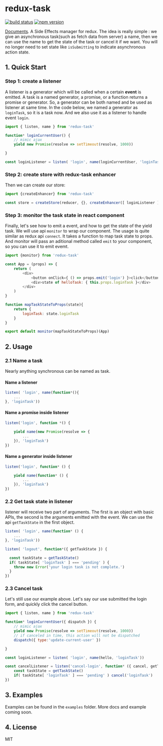 # redux-task


[![build status](https://img.shields.io/travis/sskyy/redux-task/master.svg?style=flat-square)](https://travis-ci.org/sskyy/redux-task)
[![npm version](https://img.shields.io/npm/v/redux-task.svg?style=flat-square)](https://www.npmjs.com/package/redux-task)

[Documents](http://sskyy.github.io/redux-task).
A Side Effects manager for redux. The idea is really simple : we give an asynchronous task(such as fetch data from server) a name, then we can use the name to get the state of the task or cancel it if we want. You will no longer need to set state like `isSubmitting` to indicate asynchronous action state.


## 1. Quick Start

### Step 1: create a listener

A listener is a generator which will be called when a certain **event** is emitted. A task is a named generator, a promise, or a function returns a promise or generator. So, a generator can be both named and be used as listener at same time. In the code below, we named a generator as `loginTask`, so it is a task now. And we also use it as a listener to handle event `login`.


```javascript
import { listen, name } from 'redux-task'

function* loginCurrentUser() {
	// mimic ajax
	yield new Promise(resolve => setTimeout(resolve, 1000))

}

const loginListener = listen( 'login', name(loginCurrentUser, 'loginTask'))

```

### Step 2: create store with redux-task enhancer

Then we can create our store:

```javascript
import {createEnhancer} from 'redux-task'

const store = createStore(reducer, {}, createEnhancer([ loginListener ]));
```
  

### Step 3: monitor the task state in react component

Finally, let's see how to emit a event, and how to get the state of the yield task. We will use api `monitor` to wrap our component. The usage is quite similar as redux api `connect`. It takes a function to map task state to props. And monitor will pass an aditional method called `emit` to your component, so you can use it to emit evemt.

```javascript
import {monitor} from 'redux-task'

const App = (props) => {
	return (
		<div>
			<button onClick={ () => props.emit('login') }>click</button>
			<div>state of helloTask: { this.props.loginTask }</div>
		</div>
	)
}

function mapTaskStateToProps(state){
	return {
		loginTask: state.loginTask
	}
}

export default monitor(mapTaskStateToProps)(App)
```

## 2. Usage

### 2.1 Name a task

Nearly anything synchronous can be named as task. 


#### Name a listener

```javascript
listen( 'login', name(function*(){
	...
}, 'loginTask'))

``` 

#### Name a promise inside listener

```javascript
listen('login', function *() {

	yield name(new Promise(resolve => {
		...
	}), 'loginTask')
})
```

#### Name a generator inside listener

```javascript
listen('login', function* () {

	yield name(function* () {
		...
	}), 'loginTask')
})
```

### 2.2 Get task state in listener

listener will receive two part of arguments. The first is an object with basic APIs, the second is the arguments emitted with the event. We can use the api `getTaskState` in the first object.

```javascript
listen( 'login', name(function* () {
	...
}, 'loginTask'))

listen( 'logout', function*({ getTaskState }) {

  const taskState = getTaskState()
  if( taskState[ 'loginTask' ] === 'pending' ) {
  	throw new Error('your login task is not complete.')
  }
})
```

### 2.3 Cancel task

Let's still use our example above. Let's say our use submitted the login form, and quickly click the cancel button.

```javascript
import { listen, name } from 'redux-task'

function* loginCurrentUser({ dispatch }) {
	// mimic ajax
	yield new Promise(resolve => setTimeout(resolve, 1000))
	// if canceled in time, this action will not be dispatched
	dispatch({ type:'update-current-user' })

}

const loginListener = listen( 'login', name(hello, 'loginTask'))

const cancelListener = listen('cancel-login', function* ({ cancel, getTaskState }) {
	const taskState = getTaskState()
	if( taskState[ 'loginTask' ] === 'pending' ) cancel('loginTask')
})
```

## 3. Examples

Examples can be found in the `examples` folder. More docs and example coming soon.

## 4. License

MIT



